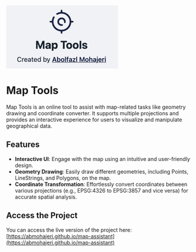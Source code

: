 ![Screenshot](images/screenshot.png)

# Map Tools

Map Tools is an online tool to assist with map-related tasks like geometry drawing and coordinate converter. It supports multiple projections and provides an interactive experience for users to visualize and manipulate geographical data.

## Features

- **Interactive UI**: Engage with the map using an intuitive and user-friendly design.
- **Geometry Drawing**: Easily draw different geometries, including Points, LineStrings, and Polygons, on the map.
- **Coordinate Transformation**: Effortlessly convert coordinates between various projections (e.g., EPSG:4326 to EPSG:3857 and vice versa) for accurate spatial analysis.

## Access the Project

You can access the live version of the project here:  
[https://abmohajeri.github.io/map-assistant](https://abmohajeri.github.io/map-assistant)
